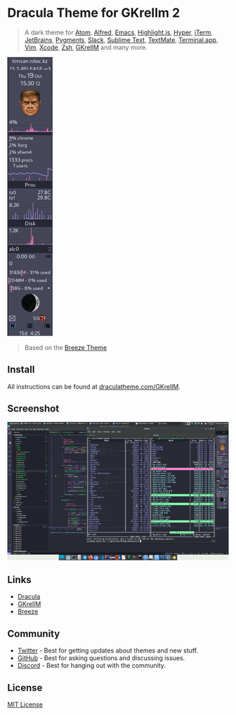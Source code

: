 # Dracula Theme for GKrellm 2

> A dark theme for [Atom](http://atom.io/), [Alfred](http://www.alfredapp.com/), [Emacs](https://www.gnu.org/software/emacs/), [Highlight.js](https://highlightjs.org/), [Hyper](https://hyper.is/), [iTerm](http://www.iterm2.com/), [JetBrains](https://www.jetbrains.com/), [Pygments](http://pygments.org/), [Slack](http://slack.com), [Sublime Text](http://www.sublimetext.com/3), [TextMate](http://macromates.com/), [Terminal.app](http://www.apple.com/osx/apps), [Vim](http://www.vim.org/), [Xcode](https://itunes.apple.com/us/app/xcode/id497799835), [Zsh](http://www.zsh.org/), [GKrellM](http://gkrellm.srcbox.net/) and many more.

![GKrellM](./img/GKrellM.gif)

> Based on the [Breeze Theme](https://github.com/phd/breeze-gkrellm-theme)

## Install

All instructions can be found at [draculatheme.com/GKrellM](https://draculatheme.com/GKrellM).


## Screenshot
![GKrellM](./img/Screenshot.png)

## Links

- [Dracula](https://draculatheme.com/)
- [GKrellM](http://gkrellm.srcbox.net/)
- [Breeze](https://github.com/phd/breeze-gkrellm-theme)

## Community

- [Twitter](https://twitter.com/draculatheme) - Best for getting updates about themes and new stuff.
- [GitHub](https://github.com/dracula/dracula-theme/discussions) - Best for asking questions and discussing issues.
- [Discord](https://draculatheme.com/discord-invite) - Best for hanging out with the community.

## License

[MIT License](./LICENSE)